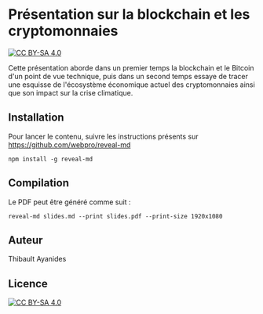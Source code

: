 # Présentation sur la blockchain et les cryptomonnaies

[![CC BY-SA 4.0][cc-by-sa-shield]][cc-by-sa]

Cette présentation aborde dans un premier temps la blockchain et le Bitcoin d'un point de vue technique, puis dans un second temps essaye de tracer une esquisse de l'écosystème économique actuel des cryptomonnaies ainsi que son impact sur la crise climatique.

## Installation

Pour lancer le contenu, suivre les instructions présents sur https://github.com/webpro/reveal-md 

```console
npm install -g reveal-md
```

## Compilation


Le PDF peut être généré comme suit :

```console
reveal-md slides.md --print slides.pdf --print-size 1920x1080
```

## Auteur

Thibault Ayanides

## Licence

[![CC BY-SA 4.0][cc-by-sa-image]][cc-by-sa]

[cc-by-sa]: http://creativecommons.org/licenses/by-sa/4.0/
[cc-by-sa-image]: https://licensebuttons.net/l/by-sa/4.0/88x31.png
[cc-by-sa-shield]: https://img.shields.io/badge/License-CC%20BY--SA%204.0-lightgrey.svg
